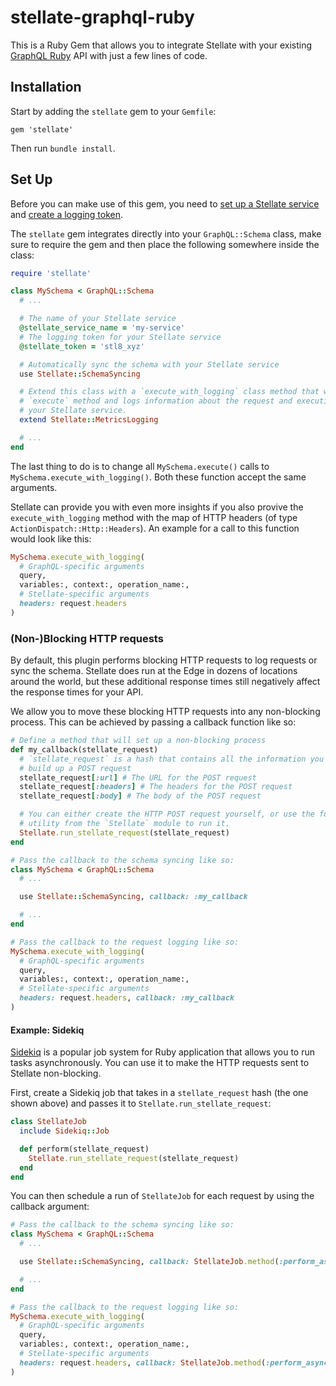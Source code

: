 # stellate-graphql-ruby

This is a Ruby Gem that allows you to integrate Stellate with your existing [GraphQL Ruby](https://github.com/rmosolgo/graphql-ruby) API with just a few lines of code.

## Installation

Start by adding the `stellate` gem to your `Gemfile`:

```Gemfile
gem 'stellate'
```

Then run `bundle install`.

## Set Up

Before you can make use of this gem, you need to [set up a Stellate service](https://stellate.co/docs/quickstart#1-create-stellate-service) and [create a logging token](https://stellate.co/docs/graphql-metrics/metrics-get-started#create-your-own-logging-token).

The `stellate` gem integrates directly into your `GraphQL::Schema` class, make sure to require the gem and then place the following somewhere inside the class:

```rb
require 'stellate'

class MySchema < GraphQL::Schema
  # ...

  # The name of your Stellate service
  @stellate_service_name = 'my-service'
  # The logging token for your Stellate service
  @stellate_token = 'stl8_xyz'

  # Automatically sync the schema with your Stellate service
  use Stellate::SchemaSyncing

  # Extend this class with a `execute_with_logging` class method that wraps the
  # `execute` method and logs information about the request and execution to
  # your Stellate service.
  extend Stellate::MetricsLogging

  # ...
end
```

The last thing to do is to change all `MySchema.execute()` calls to `MySchema.execute_with_logging()`. Both these function accept the same arguments.

Stellate can provide you with even more insights if you also provive the `execute_with_logging` method with the map of HTTP headers (of type `ActionDispatch::Http::Headers`). An example for a call to this function would look like this:

```rb
MySchema.execute_with_logging(
  # GraphQL-specific arguments
  query,
  variables:, context:, operation_name:,
  # Stellate-specific arguments
  headers: request.headers
)
```

### (Non-)Blocking HTTP requests

By default, this plugin performs blocking HTTP requests to log requests or sync the schema. Stellate does run at the Edge in dozens of locations around the world, but these additional response times still negatively affect the response times for your API.

We allow you to move these blocking HTTP requests into any non-blocking process. This can be achieved by passing a callback function like so:

```rb
# Define a method that will set up a non-blocking process
def my_callback(stellate_request)
  # `stellate_request` is a hash that contains all the information you need to
  # build up a POST request
  stellate_request[:url] # The URL for the POST request
  stellate_request[:headers] # The headers for the POST request
  stellate_request[:body] # The body of the POST request

  # You can either create the HTTP POST request yourself, or use the following
  # utility from the `Stellate` module to run it.
  Stellate.run_stellate_request(stellate_request)
end

# Pass the callback to the schema syncing like so:
class MySchema < GraphQL::Schema
  # ...

  use Stellate::SchemaSyncing, callback: :my_callback

  # ...
end

# Pass the callback to the request logging like so:
MySchema.execute_with_logging(
  # GraphQL-specific arguments
  query,
  variables:, context:, operation_name:,
  # Stellate-specific arguments
  headers: request.headers, callback: :my_callback
)
```

#### Example: Sidekiq

[Sidekiq](https://sidekiq.org/) is a popular job system for Ruby application that allows you to run tasks asynchronously. You can use it to make the HTTP requests sent to Stellate non-blocking.

First, create a Sidekiq job that takes in a `stellate_request` hash (the one shown above) and passes it to `Stellate.run_stellate_request`:

```rb
class StellateJob
  include Sidekiq::Job

  def perform(stellate_request)
    Stellate.run_stellate_request(stellate_request)
  end
end
```

You can then schedule a run of `StellateJob` for each request by using the callback argument:

```rb
# Pass the callback to the schema syncing like so:
class MySchema < GraphQL::Schema
  # ...

  use Stellate::SchemaSyncing, callback: StellateJob.method(:perform_async)

  # ...
end

# Pass the callback to the request logging like so:
MySchema.execute_with_logging(
  # GraphQL-specific arguments
  query,
  variables:, context:, operation_name:,
  # Stellate-specific arguments
  headers: request.headers, callback: StellateJob.method(:perform_async)
)
```
